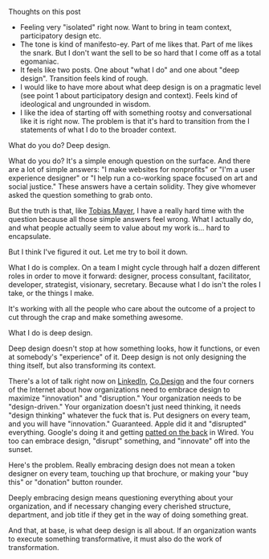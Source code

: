 Thoughts on this post

* Feeling very "isolated" right now. Want to bring in team context, participatory design etc.
* The tone is kind of manifesto-ey. Part of me likes that. Part of me likes the snark. But I don't want the sell to be so hard that I come off as a total egomaniac.
* It feels like two posts. One about "what I do" and one about "deep design". Transition feels kind of rough.
* I would like to have more about what deep design is on a pragmatic level (see point 1 about participatory design and context). Feels kind of ideological and ungrounded in wisdom.
* I like the idea of starting off with something rootsy and conversational like it is right now. The problem is that it's hard to transition from the I statements of what I do to the broader context.




What do you do? Deep design.

What do you do? It's a simple enough question on the surface. And there are a lot of simple answers: "I make websites for nonprofits" or "I'm a user experience designer" or "I help run a co-working space focused on art and social justice." These answers have a certain solidity. They give whomever asked the question something to grab onto.

But the truth is that, like [Tobias Mayer](http://bizcraft.tumblr.com/post/112742470752/what-do-you-do), I have a really hard time with the question because all those simple answers feel wrong. What I actually do, and what people actually seem to value about my work is... hard to encapsulate.

But I think I've figured it out. Let me try to boil it down.

What I do is complex. On a team I might cycle through half a dozen different roles in order to move it forward: designer, process consultant, facilitator, developer, strategist, visionary, secretary. Because what I do isn't the roles I take, or the things I make. 

It's working with all the people who care about the outcome of a project to cut through the crap and make something awesome.

What I do is deep design.

Deep design doesn't stop at how something looks, how it functions, or even at somebody's "experience" of it. Deep design is not only designing the thing itself, but also transforming its context.

There's a lot of talk right now on [LinkedIn](https://www.linkedin.com/pulse/20140602124457-338303448-why-the-most-successful-companies-embrace-design), [Co.Design](http://www.fastcodesign.com/3016247/10-lessons-for-design-driven-success) and the four corners of the Internet about how organizations need to embrace design to maximize "innovation" and "disruption." Your organization needs to be "design-driven." Your organization doesn't just need thinking, it needs "design thinking" whatever the fuck that is. Put designers on every team, and you will have "innovation." Guaranteed. Apple did it and "disrupted" everything. Google's doing it and getting [patted on the back](http://www.wired.com/2014/12/google-material-design/) in Wired. You too can embrace design, "disrupt" something, and "innovate" off into the sunset.

Here's the problem. Really embracing design does not mean a token designer on every team, touching up that brochure, or making your "buy this" or "donation" button rounder. 

Deeply embracing design means questioning everything about your organization, and if necessary changing every cherished structure, department, and job title if they get in the way of doing something great.

And that, at base, is what deep design is all about. If an organization wants to execute something transformative, it must also do the work of transformation.

